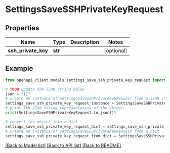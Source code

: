 # SettingsSaveSSHPrivateKeyRequest


## Properties

Name | Type | Description | Notes
------------ | ------------- | ------------- | -------------
**ssh_private_key** | **str** |  | [optional] 

## Example

```python
from openapi_client.models.settings_save_ssh_private_key_request import SettingsSaveSSHPrivateKeyRequest

# TODO update the JSON string below
json = "{}"
# create an instance of SettingsSaveSSHPrivateKeyRequest from a JSON string
settings_save_ssh_private_key_request_instance = SettingsSaveSSHPrivateKeyRequest.from_json(json)
# print the JSON string representation of the object
print(SettingsSaveSSHPrivateKeyRequest.to_json())

# convert the object into a dict
settings_save_ssh_private_key_request_dict = settings_save_ssh_private_key_request_instance.to_dict()
# create an instance of SettingsSaveSSHPrivateKeyRequest from a dict
settings_save_ssh_private_key_request_from_dict = SettingsSaveSSHPrivateKeyRequest.from_dict(settings_save_ssh_private_key_request_dict)
```
[[Back to Model list]](../README.md#documentation-for-models) [[Back to API list]](../README.md#documentation-for-api-endpoints) [[Back to README]](../README.md)


